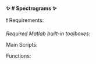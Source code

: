 **:sparkles: # Spectrograms :sparkles:**


:exclamation: Requirements:


_Required Matlab built-in toolboxes:_


Main Scripts:

Functions:

